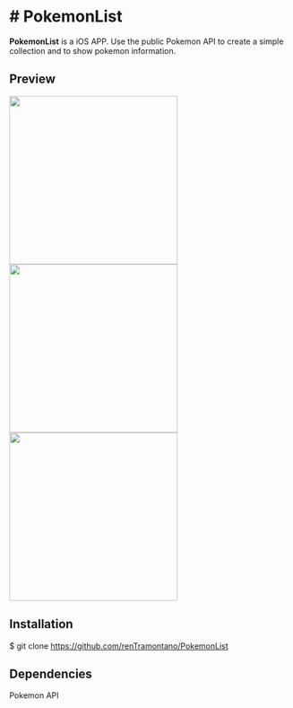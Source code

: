 # # PokemonList

**PokemonList** is a iOS APP. Use the public Pokemon API to create a simple collection and to show pokemon information.

## Preview

<p float="left">
  <img src="http://kingborn187.altervista.org/SwarmOptimizationAntColony/game2.png" width="300"/>
  <img src="http://kingborn187.altervista.org/SwarmOptimizationAntColony/game1.png" width="300"/>
  <img src="http://kingborn187.altervista.org/SwarmOptimizationAntColony/game5.png" width="300"/>
</p>

## Installation

$ git clone https://github.com/renTramontano/PokemonList

## Dependencies

Pokemon API


